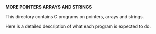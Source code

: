 **MORE POINTERS ARRAYS AND STRINGS**

This directory contains C programs on pointers, arrays and strings.

Here is a detailed description of what each program is expected to do.